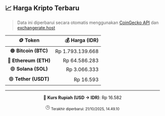 

<!-- HARGA_KRIPTO -->
## 📈 Harga Kripto Terbaru

> Data ini diperbarui secara otomatis menggunakan [CoinGecko API](https://www.coingecko.com/) dan [exchangerate.host](https://exchangerate.host/)

<div align="center">

| 🪙 Token | 💰 Harga (IDR) |
|:------:|---------------:|
| 🟠 **Bitcoin (BTC)**   | Rp 1.793.139.668 |
| 🔵 **Ethereum (ETH)**  | Rp 64.586.283 |
| 🟣 **Solana (SOL)**    | Rp 3.066.333 |
| 🟢 **Tether (USDT)**   | Rp 16.593 |

---

💱 **Kurs Rupiah (USD → IDR)**: Rp 16.582

🕒 <sub>Terakhir diperbarui: 21/10/2025, 14.49.10</sub>

</div>
<!-- /HARGA_KRIPTO -->